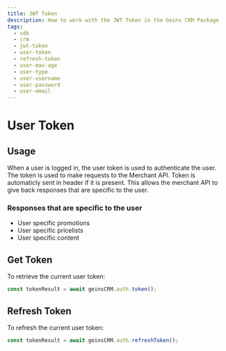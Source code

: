 ```yaml
---
title: JWT Token
description: How to work with the JWT Token in the Geins CRM Package
tags:
  - sdk
  - crm
  - jwt-token
  - user-token
  - refresh-token
  - user-max-age
  - user-type
  - user-username
  - user-password
  - user-email
---
```


# User Token

## Usage

When a user is logged in, the user token is used to authenticate the user. The token is used to make requests to the Merchant API. Token is automaticly sent in header if it is present. This allows the merchant API to give back responses that are specific to the user.

### Responses that are specific to the user

- User specific promotions
- User specific pricelists
- User specific content

## Get Token

To retrieve the current user token:

```typescript
const tokenResult = await geinsCRM.auth.token();
```

## Refresh Token

To refresh the current user token:

```typescript
const tokenResult = await geinsCRM.auth.refreshToken();
```

